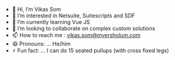 - 👋 Hi, I’m Vikas Som
- 👀 I’m interested in Netsuite, Suitescripts and SDF
- 🌱 I’m currently learning Vue JS
- 💞️ I’m looking to collaborate on complex custom solutions
- 📫 How to reach me : vikas.som@myersholum.com
- 😄 Pronouns: ... He/him
- ⚡ Fun fact: ... I can do 15 seated pullups (with cross fixed legs)

<!---
MHI-Som/MHI-Som is a ✨ special ✨ repository because its `README.md` (this file) appears on your GitHub profile.
You can click the Preview link to take a look at your changes.
--->
